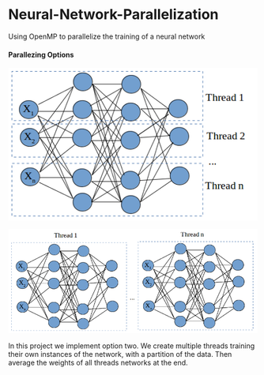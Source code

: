 # Neural-Network-Parallelization
Using OpenMP to parallelize the training of a neural network

#### Parallezing Options ####  
![AltText](https://github.com/jordanott/Neural-Network-Parallelization/blob/master/Images/layer_parallel.png)  

![AltText](https://github.com/jordanott/Neural-Network-Parallelization/blob/master/Images/net_parallel.png)  


In this project we implement option two. We create multiple threads training their own instances of the network, with a partition of the data. Then average the weights of all threads networks at the end.

